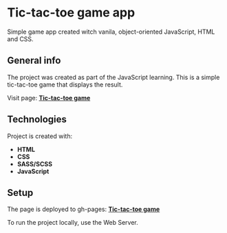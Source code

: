 
# Tic-tac-toe game app

Simple game app created witch vanila, object-oriented JavaScript, HTML and CSS.

## General info

The project was created as part of the JavaScript learning. This is a simple tic-tac-toe game that displays the result.

Visit page: **[Tic-tac-toe game](https://grzegorzwirtek.github.io/tic-tac-toe/)**

## Technologies

Project is created with:

- **HTML**
- **CSS**
- **SASS/SCSS**
- **JavaScript**

## Setup

The page is deployed to gh-pages: **[Tic-tac-toe game](https://grzegorzwirtek.github.io/tic-tac-toe/)**

To run the project locally, use the Web Server.
